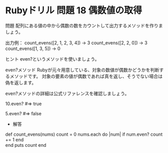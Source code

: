 # Rubyドリル 問題 18 偶数値の取得

問題
配列にある値の中から偶数の数をカウントして出力するメソッドを作りましょう。

出力例：
count_evens([2, 1, 2, 3, 4]) → 3
count_evens([2, 2, 0]) → 3
count_evens([1, 3, 5]) → 0

ヒント
even?というメソッドを使いましょう。

even?メソッド
Rubyが元々用意している、対象の数値が偶数かどうかを判断するメソッドです。
対象の要素の値が偶数であれば真を返し、そうでない場合は偽を返します。

even?メソッドの詳細は公式リファレンスを確認しましょう。

10.even?
#=> true

5.even?
#=> false

- 解答

def count_evens(nums)
  count = 0
  nums.each do |num|
    if num.even?
      count += 1
    end     
  end
  puts count
end